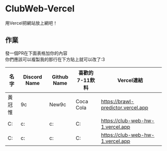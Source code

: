 # ClubWeb-Vercel
用Vercel把網站放上網吧！

## 作業
發一個PR在下面表格加你的內容<br>
你們應該可以複製我的那行在下方貼上就可以改了:3

|名字   |Discord Name |Github Name   |喜歡的7-11飲料|Vercel連結|
|-------|-------------|--------------|----------|----------|
|黃冠惟 |9c           |New9c         |Coca Cola     |https://brawl-predictor.vercel.app|
|C:    |c:           |c:            |C:     |https://club-web-hw-1.vercel.app|
|C:    |c:           |c:            |C:     |https://club-web-hw-1.vercel.app|
